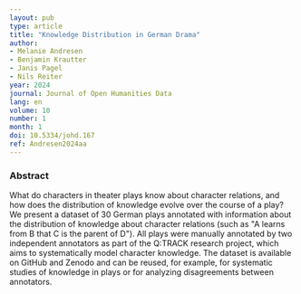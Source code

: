 ```yaml
---
layout: pub
type: article
title: "Knowledge Distribution in German Drama"
author:
- Melanie Andresen
- Benjamin Krautter
- Janis Pagel
- Nils Reiter
year: 2024
journal: Journal of Open Humanities Data
lang: en
volume: 10
number: 1
month: 1
doi: 10.5334/johd.167
ref: Andresen2024aa
---
```


### Abstract

What do characters in theater plays know about character relations, and how does the distribution of knowledge evolve over the course of a play? We present a dataset of 30 German plays annotated with information about the distribution of knowledge about character relations (such as "A learns from B that C is the parent of D"). All plays were manually annotated by two independent annotators as part of the Q:TRACK research project, which aims to systematically model character knowledge. The dataset is available on GitHub and Zenodo and can be reused, for example, for systematic studies of knowledge in plays or for analyzing disagreements between annotators.
